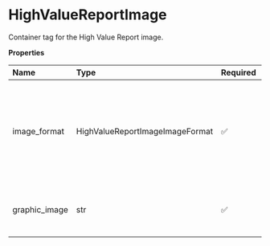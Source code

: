 # HighValueReportImage

Container tag for the High Value Report image.

**Properties**

| Name          | Type                            | Required | Description                                                                                |
| :------------ | :------------------------------ | :------- | :----------------------------------------------------------------------------------------- |
| image_format  | HighValueReportImageImageFormat | ✅       | Container for the High Value Report image format information for Import Control Shipments. |
| graphic_image | str                             | ✅       | Base 64 encoded High Value Report image.                                                   |

<!-- This file was generated by liblab | https://liblab.com/ -->
